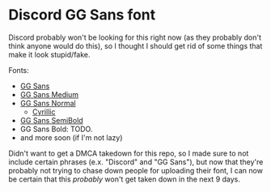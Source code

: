 # Discord GG Sans font

Discord probably won't be looking for this right now (as they probably don't think anyone would do this),
so I thought I should get rid of some things that make it look stupid/fake.

Fonts:
  - [GG Sans](GG%20Sans.ttf)
  - [GG Sans Medium](GG%20Sans%20Medium.ttf)
  - [GG Sans Normal](GG%20Sans%20Normal.ttf)
    - [Cyrillic](GG%20Sans%20Cyrillic.ttf)
  - [GG Sans SemiBold](GG%20Sans%20SemiBold.ttf)
  - GG Sans Bold: TODO.
  - and more soon (if I'm not lazy)

Didn't want to get a DMCA takedown for this repo, so I made sure to not include certain phrases (e.x. "Discord" and "GG Sans"),
but now that they're probably not trying to chase down people for uploading their font,
I can now be certain that this *probably* won't get taken down in the next 9 days.
